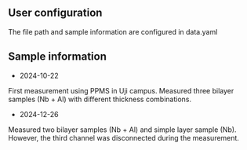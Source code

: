 ## User configuration

The file path and sample information are configured in data.yaml

## Sample information

- 2024-10-22

First measurement using PPMS in Uji campus.
Measured three bilayer samples (Nb + Al) with different thickness combinations.

- 2024-12-26

Measured two bilayer samples (Nb + Al) and simple layer sample (Nb).
However, the third channel was disconnected during the measurement.